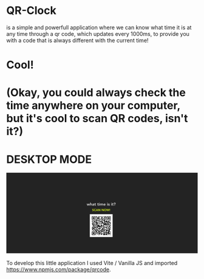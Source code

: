 # QR-Clock
is a simple and powerfull application where we can know what time it is at any time through a qr code, 
which updates every 1000ms, 
to provide you with a code that is always different with the current time! 
# Cool!

# (Okay, you could always check the time anywhere on your computer, but it's cool to scan QR codes, isn't it?)

# DESKTOP MODE
![](Preview-App.gif)

To develop this little application I used Vite / Vanilla JS and imported https://www.npmjs.com/package/qrcode.




